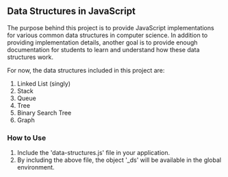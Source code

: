 ## Data Structures in JavaScript ##

The purpose behind this project is to provide JavaScript implementations for various common data structures in computer science. In addition to providing implementation details, another goal is to provide enough documentation for students to learn and understand how these data structures work.

For now, the data structures included in this project are:
1. Linked List (singly)
2. Stack
3. Queue
4. Tree
5. Binary Search Tree
6. Graph

### How to Use ###
1. Include the 'data-structures.js' file in your application.
2. By including the above file, the object '_ds' will be available in the global environment.